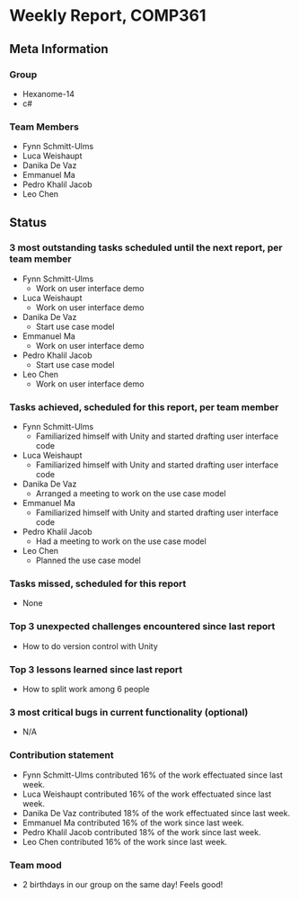 # Weekly Report, COMP361

## Meta Information

### Group

 * Hexanome-14
 * c#
### Team Members

 * Fynn Schmitt-Ulms
 * Luca Weishaupt
 * Danika De Vaz
 * Emmanuel Ma
 * Pedro Khalil Jacob
 * Leo Chen

## Status

### 3 most outstanding tasks scheduled until the next report, per team member

 * Fynn Schmitt-Ulms
   * Work on user interface demo
 * Luca Weishaupt
   * Work on user interface demo
 * Danika De Vaz
   * Start use case model
 * Emmanuel Ma
   * Work on user interface demo
 * Pedro Khalil Jacob
   * Start use case model
 * Leo Chen
   * Work on user interface demo

### Tasks achieved, scheduled for this report, per team member

 * Fynn Schmitt-Ulms
   * Familiarized himself with Unity and started drafting user interface code
 * Luca Weishaupt
   * Familiarized himself with Unity and started drafting user interface code
 * Danika De Vaz
   * Arranged a meeting to work on the use case model
 * Emmanuel Ma
   * Familiarized himself with Unity and started drafting user interface code
 * Pedro Khalil Jacob
   * Had a meeting to work on the use case model
 * Leo Chen
   * Planned the use case model

### Tasks missed, scheduled for this report

 * None

### Top 3 unexpected challenges encountered since last report

 * How to do version control with Unity

### Top 3 lessons learned since last report

 * How to split work among 6 people

### 3 most critical bugs in current functionality (optional)

 * N/A

### Contribution statement

 * Fynn Schmitt-Ulms contributed 16% of the work effectuated since last week.
 * Luca Weishaupt contributed 16% of the work effectuated since last week.
 * Danika De Vaz contributed 18% of the work effectuated since last week.
 * Emmanuel Ma contributed 16% of the work since last week.
 * Pedro Khalil Jacob contributed 18% of the work since last week.
 * Leo Chen contributed 16% of the work since last week.

### Team mood

 * 2 birthdays in our group on the same day! Feels good!
